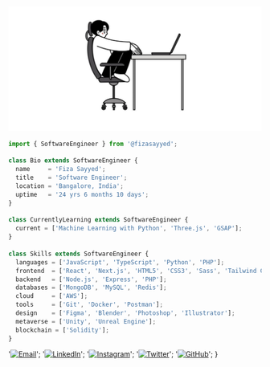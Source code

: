 <p align="center">
  <img src="https://github.com/fizasayyed/fizasayyed/blob/main/slouch-potato.png" />
</p>

```js
import { SoftwareEngineer } from '@fizasayyed';

class Bio extends SoftwareEngineer {
  name     = 'Fiza Sayyed';
  title    = 'Software Engineer';
  location = 'Bangalore, India';
  uptime   = '24 yrs 6 months 10 days';
}

class CurrentlyLearning extends SoftwareEngineer {
  current = ['Machine Learning with Python', 'Three.js', 'GSAP'];
}

class Skills extends SoftwareEngineer {
  languages = ['JavaScript', 'TypeScript', 'Python', 'PHP'];
  frontend  = ['React', 'Next.js', 'HTML5', 'CSS3', 'Sass', 'Tailwind CSS', 'Bootstrap', 'GSAP', 'Three.js'];
  backend   = ['Node.js', 'Express', 'PHP'];
  databases = ['MongoDB', 'MySQL', 'Redis'];
  cloud     = ['AWS'];
  tools     = ['Git', 'Docker', 'Postman'];
  design    = ['Figma', 'Blender', 'Photoshop', 'Illustrator'];
  metaverse = ['Unity', 'Unreal Engine'];
  blockchain = ['Solidity'];
}

```
'<a href="mailto:fizasayyed.se@gmail.com"><img src="https://github.com/simple-icons/simple-icons/blob/develop/icons/gmail.svg" alt="Email" height="30" width="40" /></a>';
'<a href="https://linkedin.com/in/fizasayyed7" target="_blank"><img src="https://raw.githubusercontent.com/rahuldkjain/github-profile-readme-generator/master/src/images/icons/Social/linked-in-alt.svg" alt="LinkedIn" height="30" width="40" /></a>';
'<a href="https://instagram.com/_fiza.sayyed_" target="_blank"><img src="https://raw.githubusercontent.com/rahuldkjain/github-profile-readme-generator/master/src/images/icons/Social/instagram.svg" alt="Instagram" height="30" width="40" /></a>';
'<a href="https://twitter.com/fizasayyed7" target="_blank"><img src="https://raw.githubusercontent.com/rahuldkjain/github-profile-readme-generator/master/src/images/icons/Social/twitter.svg" alt="Twitter" height="30" width="40" /></a>';
'<a href="https://github.com/fizasayyed" target="_blank"><img src="https://raw.githubusercontent.com/rahuldkjain/github-profile-readme-generator/master/src/images/icons/Social/github.svg" alt="GitHub" height="30" width="40" /></a>';
}
